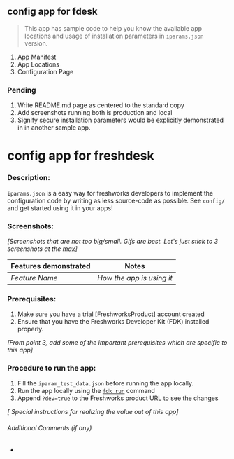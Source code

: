 ## config app for fdesk

> This app has sample code to help you know the available app locations and usage of installation parameters in `iparams.json` version.

<ol>
 <li>App Manifest</li>
 <li>App Locations</li>
 <li>Configuration Page</li>
</ol>

### Pending

1. Write README.md page as centered to the standard copy
2. Add screenshots running both is production and local
3. Signify secure installation parameters would be explicitly demonstrated in in another sample app.

# config app for freshdesk

### Description:

`iparams.json` is a easy way for freshworks developers to implement the configuration code by writing as less source-code as possible. See `config/` and get started using it in your apps!

### Screenshots:

_[Screenshots that are not too big/small. Gifs are best. Let's just stick to 3 screenshots at the max]_

| Features demonstrated | Notes                     |
| --------------------- | ------------------------- |
| _Feature Name_        | _How the app is using it_ |

### Prerequisites:

1. Make sure you have a trial [FreshworksProduct] account created
2. Ensure that you have the Freshworks Developer Kit (FDK) installed properly.

_[From point 3, add some of the important prerequisites which are specific to this app]_

### Procedure to run the app:

1. Fill the `iparam_test_data.json` before running the app locally.
2. Run the app locally using the [`fdk run`](https://developers.freshchat.com/v2/docs/freshworks-cli/#run) command
3. Append `?dev=true` to the Freshworks product URL to see the changes

_[ Special instructions for realizing the value out of this app]_

###### Additional Comments (if any)

-
